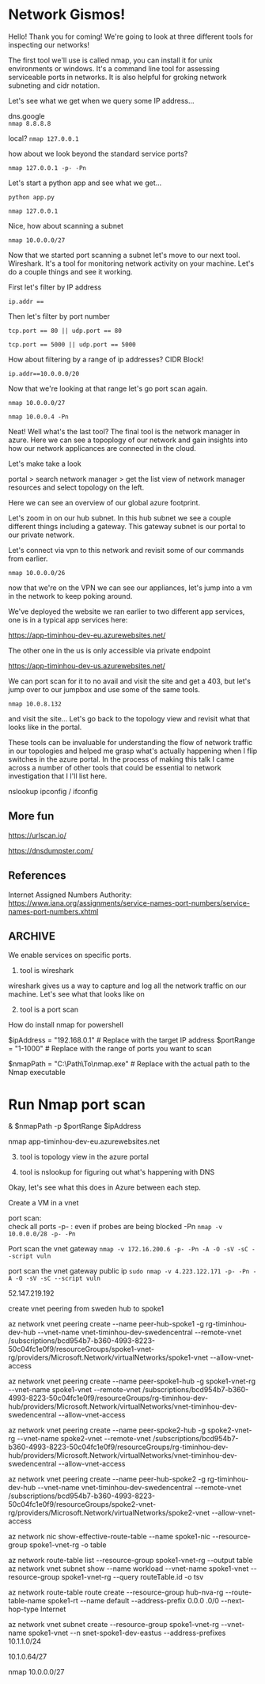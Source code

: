 # Network Gismos! 

Hello! Thank you for coming! We're going to look at three different tools for inspecting our networks! 

The first tool we'll use is called nmap, you can install it for unix environments or windows. It's a command line tool for assessing serviceable ports in networks. It is also helpful for groking network subneting and cidr notation. 

Let's see what we get when we query some IP address...

dns.google  
`nmap 8.8.8.8`

local? 
`nmap 127.0.0.1`

how about we look beyond the standard service ports?

`nmap 127.0.0.1 -p- -Pn`

Let's start a python app and see what we get... 

`python app.py`

`nmap 127.0.0.1 `

Nice, how about scanning a subnet 

`nmap 10.0.0.0/27`

Now that we started port scanning a subnet let's move to our next tool. 
Wireshark. 
It's a tool for monitoring network activity on your machine. Let's do a couple things and see it working. 

First let's filter by IP address

`ip.addr == `

Then let's filter by port number 

`tcp.port == 80 || udp.port == 80`

`tcp.port == 5000 || udp.port == 5000`

How about filtering by a range of ip addresses? CIDR Block! 

`ip.addr==10.0.0.0/20`

Now that we're looking at that range let's go port scan again. 

`nmap 10.0.0.0/27`

`nmap 10.0.0.4 -Pn`

Neat! Well what's the last tool? The final tool is the network manager in azure. 
Here we can see a topoplogy of our network and gain insights into how our network applicances are connected in the cloud. 

Let's make take a look 

portal > search network manager > get the list view of network manager resources and select topology on the left. 

Here we can see an overview of our global azure footprint. 

Let's zoom in on our hub subnet. In this hub subnet we see a couple different things including a gateway. This gateway subnet is our portal to our private network. 

Let's connect via vpn to this network and revisit some of our commands from earlier. 

`nmap 10.0.0.0/26`

now that we're on the VPN we can see our appliances, let's jump into a vm in the network to keep poking around. 

We've deployed the website we ran earlier to two different app services, one is in a typical app services here: 

https://app-timinhou-dev-eu.azurewebsites.net/ 

The other one in the us is only accessible via private endpoint

https://app-timinhou-dev-us.azurewebsites.net/

We can port scan for it to no avail and visit the site and get a 403, but let's jump over to our jumpbox and use some of the same tools. 


`nmap 10.0.8.132`

and visit the site... Let's go back to the topology view and revisit what that looks like in the portal. 

These tools can be invaluable for understanding the flow of network traffic in our topologies and helped me grasp what's actually happening when I flip switches in the azure portal. In the process of making this talk I came across a number of other tools that could be essential to network investigation that I I'll list here. 

nslookup 
ipconfig / ifconfig 

## More fun

https://urlscan.io/

https://dnsdumpster.com/



## References 

Internet Assigned Numbers Authority: 
https://www.iana.org/assignments/service-names-port-numbers/service-names-port-numbers.xhtml 


## ARCHIVE 

We enable services on specific ports.


1. tool is wireshark

wireshark gives us a way to capture and log all the network traffic on our machine. 
Let's see what that looks like on 


2. tool is a port scan

How do install nmap for powershell



$ipAddress = "192.168.0.1"  # Replace with the target IP address
$portRange = "1-1000"       # Replace with the range of ports you want to scan

$nmapPath = "C:\Path\To\nmap.exe"  # Replace with the actual path to the Nmap executable

# Run Nmap port scan
& $nmapPath -p $portRange $ipAddress


nmap app-timinhou-dev-eu.azurewebsites.net

3. tool is topology view in the azure portal 


4. tool is nslookup for figuring out what's happening with DNS 


Okay, let's see what this does in Azure between each step. 

Create a VM in a vnet 


port scan:  
check all ports -p- :
even if probes are being blocked -Pn 
`nmap -v 10.0.0.0/28 -p- -Pn`

Port scan the vnet gateway 
`nmap -v 172.16.200.6 -p- -Pn -A -O -sV -sC --script vuln`

port scan the vnet gateway public ip 
`sudo nmap -v 4.223.122.171 -p- -Pn -A -O -sV -sC --script vuln` 

52.147.219.192

create vnet peering from sweden hub to spoke1 

az network vnet peering create --name peer-hub-spoke1 -g rg-timinhou-dev-hub --vnet-name vnet-timinhou-dev-swedencentral --remote-vnet /subscriptions/bcd954b7-b360-4993-8223-50c04fc1e0f9/resourceGroups/spoke1-vnet-rg/providers/Microsoft.Network/virtualNetworks/spoke1-vnet --allow-vnet-access

az network vnet peering create --name peer-spoke1-hub -g spoke1-vnet-rg --vnet-name spoke1-vnet --remote-vnet /subscriptions/bcd954b7-b360-4993-8223-50c04fc1e0f9/resourceGroups/rg-timinhou-dev-hub/providers/Microsoft.Network/virtualNetworks/vnet-timinhou-dev-swedencentral --allow-vnet-access

az network vnet peering create --name peer-spoke2-hub -g spoke2-vnet-rg --vnet-name spoke2-vnet --remote-vnet /subscriptions/bcd954b7-b360-4993-8223-50c04fc1e0f9/resourceGroups/rg-timinhou-dev-hub/providers/Microsoft.Network/virtualNetworks/vnet-timinhou-dev-swedencentral --allow-vnet-access

az network vnet peering create --name peer-hub-spoke2 -g rg-timinhou-dev-hub --vnet-name vnet-timinhou-dev-swedencentral --remote-vnet /subscriptions/bcd954b7-b360-4993-8223-50c04fc1e0f9/resourceGroups/spoke2-vnet-rg/providers/Microsoft.Network/virtualNetworks/spoke2-vnet --allow-vnet-access


az network nic show-effective-route-table --name spoke1-nic --resource-group spoke1-vnet-rg -o table

az network route-table list --resource-group spoke1-vnet-rg --output table
az network vnet subnet show --name workload --vnet-name spoke1-vnet --resource-group spoke1-vnet-rg --query routeTable.id -o tsv


az network route-table route create --resource-group hub-nva-rg --route-table-name spoke1-rt --name default --address-prefix 0.0.0
.0/0 --next-hop-type Internet


az network vnet subnet create --resource-group spoke1-vnet-rg --vnet-name spoke1-vnet --n snet-spoke1-dev-eastus --address-prefixes 10.1.1.0/24

10.1.0.64/27

 nmap 10.0.0.0/27
